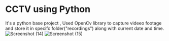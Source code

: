 # CCTV using Python
It's a python base project , Used OpenCv library to capture videeo footage and store it in specifc folder("recordings") along with current date and time.
![Screenshot (14)](https://user-images.githubusercontent.com/49247449/154841095-bbcc4140-9052-4023-9571-6d1d61f8a935.png)
![Screenshot (15)](https://user-images.githubusercontent.com/49247449/154841099-b344dc49-012d-4a34-9895-1001722bb1e7.png)

